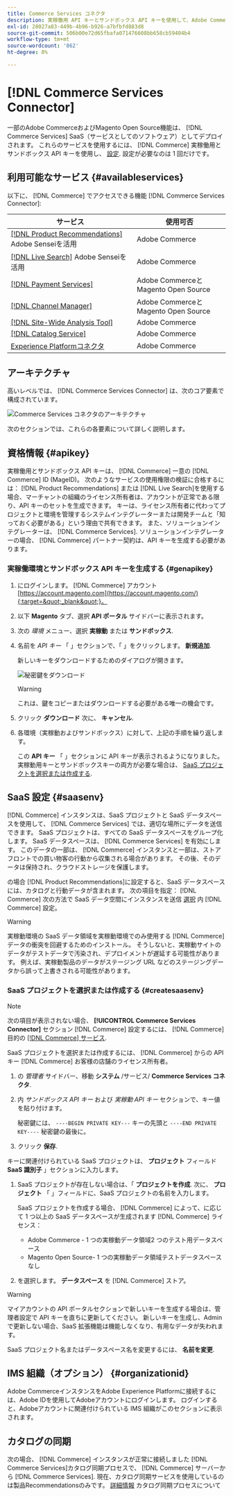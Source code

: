 ```yaml
---
title: Commerce Services コネクタ
description: 実稼働用 API キーとサンドボックス API キーを使用して、Adobe CommerceまたはMagento Open Sourceインスタンスをサービスに統合する方法について説明します。
exl-id: 28027a83-449b-4b96-b926-a7bfbfd883d8
source-git-commit: 506b00e72d65fbafa071476608bb658cb59404b4
workflow-type: tm+mt
source-wordcount: '862'
ht-degree: 0%

---
```


# [!DNL Commerce Services Connector]

一部のAdobe CommerceおよびMagento Open Source機能は、 [!DNL Commerce Services]  SaaS（サービスとしてのソフトウェア）としてデプロイされます。 これらのサービスを使用するには、 [!DNL Commerce] 実稼働用とサンドボックス API キーを使用し、 [設定](https://experienceleague.adobe.com/docs/commerce-admin/config/services/saas.html). 設定が必要なのは 1 回だけです。

## 利用可能なサービス {#availableservices}

以下に、 [!DNL Commerce] でアクセスできる機能 [!DNL Commerce Services Connector]:

| サービス | 使用可否 |
| ---|--- |
| [[!DNL Product Recommendations]](/help/product-recommendations/overview.md) Adobe Senseiを活用 | Adobe Commerce |
| [[!DNL Live Search]](/help/live-search/overview.md) Adobe Senseiを活用 | Adobe Commerce |
| [[!DNL Payment Services]](/help/payment-services/overview.md) | Adobe CommerceとMagento Open Source |
| [[!DNL Channel Manager]](https://experienceleague.adobe.com/docs/commerce-channels/channel-manager/intro-to-channel-manager/overview.html) | Adobe CommerceとMagento Open Source |
| [[!DNL Site-Wide Analysis Tool]](https://experienceleague.adobe.com/docs/commerce-operations/tools/site-wide-analysis-tool/intro.html) | Adobe Commerce |
| [[!DNL Catalog Service]](/help/catalog-service/overview.md) | Adobe Commerce |
| [Experience Platformコネクタ](/help/experience-platform-connector/overview.md) | Adobe Commerce |

## アーキテクチャ

高いレベルでは、 [!DNL Commerce Services Connector] は、次のコア要素で構成されています。

![Commerce Services コネクタのアーキテクチャ](assets/saas-config-sync-workflow.png)

次のセクションでは、これらの各要素について詳しく説明します。

## 資格情報 {#apikey}

実稼働用とサンドボックス API キーは、 [!DNL Commerce] 一意の [!DNL Commerce] ID (MageID)。 次のようなサービスの使用権限の検証に合格するには： [!DNL Product Recommendations] または [!DNL Live Search]を使用する場合、マーチャントの組織のライセンス所有者は、アカウントが正常である限り、API キーのセットを生成できます。 キーは、ライセンス所有者に代わってプロジェクトと環境を管理するシステムインテグレーターまたは開発チームと「知っておく必要がある」という理由で共有できます。 また、ソリューションインテグレーターは、 [!DNL Commerce Services]. ソリューションインテグレーターの場合、 [!DNL Commerce] パートナー契約は、API キーを生成する必要があります。

### 実稼働環境とサンドボックス API キーを生成する {#genapikey}

1. にログインします。 [!DNL Commerce] アカウント [https://account.magento.com](https://account.magento.com/){:target=&quot;_blank&quot;}。

1. 以下 **Magento** タブ、選択 **API ポータル** サイドバーに表示されます。

1. 次の _環境_ メニュー、選択 **実稼動** または **サンドボックス**.

1. 名前を _API キー_ 「 」セクションで、「 」をクリックします。 **新規追加**.

   新しいキーをダウンロードするためのダイアログが開きます。

   ![秘密鍵をダウンロード](assets/download-api-private-key.png)

   >[!WARNING]
   >
   > これは、鍵をコピーまたはダウンロードする必要がある唯一の機会です。

1. クリック **ダウンロード** 次に、 **キャンセル**.

1. 各環境（実稼動およびサンドボックス）に対して、上記の手順を繰り返します。

   この **API キー** 「 」セクションに API キーが表示されるようになりました。 実稼動用キーとサンドボックスキーの両方が必要な場合は、 [SaaS プロジェクトを選択または作成する](#createsaasenv).

## SaaS 設定 {#saasenv}

[!DNL Commerce] インスタンスは、SaaS プロジェクトと SaaS データスペースを使用して、 [!DNL Commerce Services] では、適切な場所にデータを送信できます。 SaaS プロジェクトは、すべての SaaS データスペースをグループ化します。 SaaS データスペースは、 [!DNL Commerce Services] を有効にします。 このデータの一部は、 [!DNL Commerce] インスタンスと一部は、ストアフロントでの買い物客の行動から収集される場合があります。 その後、そのデータは保持され、クラウドストレージを保護します。

の場合 [!DNL Product Recommendations]に設定すると、SaaS データスペースには、カタログと行動データが含まれます。 次の項目を指定： [!DNL Commerce] 次の方法で SaaS データ空間にインスタンスを送信 [選択](https://docs.magento.com/user-guide/configuration/services/saas.html) 内 [!DNL Commerce] 設定。

>[!WARNING]
>
> 実稼動環境の SaaS データ領域を実稼動環境でのみ使用する [!DNL Commerce] データの衝突を回避するためのインストール。 そうしないと、実稼動サイトのデータがテストデータで汚染され、デプロイメントが遅延する可能性があります。 例えば、実稼動製品のデータがステージング URL などのステージングデータから誤って上書きされる可能性があります。

### SaaS プロジェクトを選択または作成する {#createsaasenv}

>[!NOTE]
>
> 次の項目が表示されない場合、 **[!UICONTROL Commerce Services Connector]** セクション [!DNL Commerce] 設定するには、 [!DNL Commerce] 目的の [[!DNL Commerce] サービス](#availableservices).

SaaS プロジェクトを選択または作成するには、 [!DNL Commerce] からの API キー [!DNL Commerce] お客様の店舗のライセンス所有者。

1. の _管理者_ サイドバー、移動 **システム** /サービス/ **Commerce Services コネクタ**.

1. 内 _サンドボックス API キー_ および _実稼動 API キー_ セクションで、キー値を貼り付けます。

   秘密鍵には、 `----BEGIN PRIVATE KEY---` キーの先頭と `----END PRIVATE KEY----` 秘密鍵の最後に。

1. クリック **保存**.

キーに関連付けられている SaaS プロジェクトは、 **プロジェクト** フィールド **SaaS 識別子** 」セクションに入力します。

1. SaaS プロジェクトが存在しない場合は、「 **プロジェクトを作成**. 次に、 **プロジェクト** 「 」フィールドに、SaaS プロジェクトの名前を入力します。

   SaaS プロジェクトを作成する場合、 [!DNL Commerce] によって、に応じて 1 つ以上の SaaS データスペースが生成されます [!DNL Commerce] ライセンス：
   - Adobe Commerce - 1 つの実稼動データ領域2 つのテスト用データスペース
   - Magento Open Source- 1 つの実稼動データ領域テストデータスペースなし

1. を選択します。 **データスペース** を [!DNL Commerce] ストア。

>[!WARNING]
>
> マイアカウントの API ポータルセクションで新しいキーを生成する場合は、管理者設定で API キーを直ちに更新してください。 新しいキーを生成し、Admin で更新しない場合、SaaS 拡張機能は機能しなくなり、有用なデータが失われます。

SaaS プロジェクト名またはデータスペース名を変更するには、 **名前を変更**.

## IMS 組織（オプション） {#organizationid}

Adobe CommerceインスタンスをAdobe Experience Platformに接続するには、Adobe IDを使用してAdobeアカウントにログインします。 ログインすると、Adobeアカウントに関連付けられている IMS 組織がこのセクションに表示されます。

## カタログの同期

次の場合、 [!DNL Commerce] インスタンスが正常に接続しました [!DNL Commerce Services]カタログ同期プロセスで、 [!DNL Commerce] サーバーから [!DNL Commerce Services]. 現在、カタログ同期サービスを使用しているのは製品Recommendationsのみです。 [詳細情報](catalog-sync.md) カタログ同期プロセスについて
